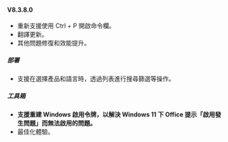 #### V8.3.8.0

- 重新支援使用 Ctrl + P 開啟命令欄。
- 翻譯更新。
- 其他問題修復和效能提升。

##### 部署

- 支援在選擇產品和語言時，透過列表進行搜尋篩選等操作。

##### 工具箱

- **支援重建 Windows 啟用令牌，以解決 Windows 11 下 Office 提示「啟用發生問題」而無法啟用的問題。**
- 最佳化體驗。
